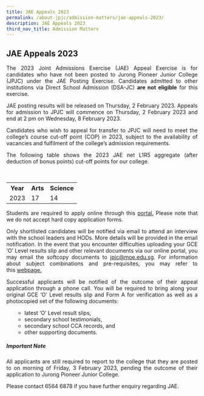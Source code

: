 ```yaml
---
title: JAE Appeals 2023
permalink: /about-jpjc/admission-matters/jae-appeals-2023/
description: JAE Appeals 2023
third_nav_title: Admission Matters
---
```

<div align=justify>
<h2>JAE Appeals 2023</h2>
	


<p>The 2023 Joint Admissions Exercise (JAE) Appeal Exercise is for candidates who have not been posted to Jurong Pioneer Junior College (JPJC) under the JAE Posting Exercise. Candidates admitted to other institutions via Direct School Admission (DSA-JC) <b> are not eligible</b> for this exercise.</p>

<p>JAE posting results will be released on Thursday, 2 February 2023. Appeals for admission to JPJC will commence on Thursday, 2 February 2023 and end at 2 pm on Wednesday, 8 February 2023.</p>
	
<p>Candidates who wish to appeal for transfer to JPJC will need to meet the college’s course cut-off point (COP) in 2023, subject to the availability of vacancies and fulfilment of the college’s admission requirements.</p>

<p>The following table shows the 2023 JAE net L1R5 aggregate (after deduction of bonus points) cut-off points for our college.</P>

<table style=”width:100%”> 
<tr> 
<th>Year</th> 
<th>Arts</th> 
<th>Science</th> 
</tr> 
<tr> 
<td>2023</td> 
<td>17</td> 
<td>14</td> 
</tr>
<tr></tr>	
</table>	
	
<p>	Students are required to apply online through this <a href="http://jae.jpjc.edu.sg/">portal.</a> Please note that we do not accept hard copy application forms.</p>


<p>Only shortlisted candidates will be notified via email to attend an interview with the school leaders and HODs. More details will be provided in the email notification. In the event that you encounter difficulties uploading your GCE ‘O’ Level results slip and other relevant documents via our online portal, you may email the softcopy documents to <a href = "mailto: jpjc@moe.edu.sg">jpjc@moe.edu.sg</a>. For information about subject combinations and pre-requisites, you may refer to this <a href="https://www.jpjc.moe.edu.sg/about/subject-combination/">webpage.</a>

<p>Successful applicants will be notified of the outcome of their appeal application through a phone call. You will be required to bring along your original GCE ‘O’ Level results slip and Form A for verification as well as a photocopied set of the following documents:</p>
<ol>     


<ul>
	<li> latest ‘O’ Level result slips,</li>
	<li> secondary school testimonials,</li>
	<li>  secondary school CCA records, and</li>
	<li>  other supporting documents.</li></ul></ol>
	
	
<h5>Important Note</h5>

<p> All applicants are still required to report to the college that they are posted to on morning of Friday, 3 February 2023, pending the outcome of their application to Jurong Pioneer Junior College.</p>

<p>Please contact 6564 6878 if you have further enquiry regarding JAE.</p>